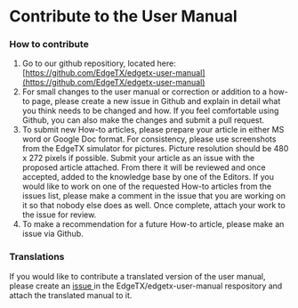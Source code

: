 # Contribute to the User Manual

### How to contribute

1. Go to our github repositiory, located here: [https://github.com/EdgeTX/edgetx-user-manual](https://github.com/EdgeTX/edgetx-user-manual)
2. For small changes to the user manual or correction or addition to a how-to page, please create a new issue in Github and explain in detail what you think needs to be changed and how. If you feel comfortable using Github, you can also make the changes and submit a pull request.
3. To submit new How-to articles, please prepare your article in either MS word or Google Doc format. For consistency, please use screenshots from the EdgeTX simulator for pictures. Picture resolution should be 480 x 272 pixels if possible. Submit your article as an issue with the proposed article attached. From there it will be reviewed and once accepted, added to the knowledge base by one of the Editors. If you would like to work on one of the requested How-to articles from the issues list, please make a comment in the issue that you are working on it so that nobody else does as well. Once complete, attach your work to the issue for review.
4. To make a recommendation for a future How-to article, please make an issue via Github.

### Translations

If you would like to contribute a translated version of the user manual, please create an [issue ](https://github.com/EdgeTX/edgetx-user-manual/issues/new/choose)in the EdgeTX/edgetx-user-manual respository and attach the translated manual  to it.&#x20;
